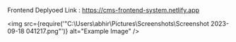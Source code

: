 Frontend Deplyoed Link : https://cms-frontend-system.netlify.app

<img src={require('"C:\Users\abhir\Pictures\Screenshots\Screenshot 2023-09-18 041217.png"')} alt="Example Image" />
